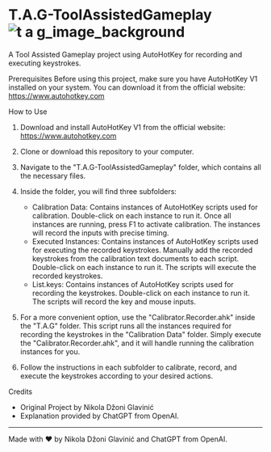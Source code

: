 # T.A.G-ToolAssistedGameplay![t a g_image_background](https://github.com/JohnnYDeveloperAHK/T.A.G-ToolAssistedGameplay/assets/11061707/190a5f1c-c874-4a36-b834-73d5488e9ad4)

 A Tool Assisted Gameplay project using AutoHotKey for recording and executing keystrokes.

 Prerequisites
 Before using this project, make sure you have AutoHotKey V1 installed on your system. You can download it from the official website: https://www.autohotkey.com

 How to Use
 1. Download and install AutoHotKey V1 from the official website: https://www.autohotkey.com

 2. Clone or download this repository to your computer.

 3. Navigate to the "T.A.G-ToolAssistedGameplay" folder, which contains all the necessary files.

 4. Inside the folder, you will find three subfolders:
     - Calibration Data: Contains instances of AutoHotKey scripts used for calibration. Double-click on each instance to run it. Once all instances are running, press F1 to activate calibration. The instances will record the inputs with precise timing.
     - Executed Instances: Contains instances of AutoHotKey scripts used for executing the recorded keystrokes. Manually add the recorded keystrokes from the calibration text documents to each script. Double-click on each instance to run it. The scripts will execute the recorded keystrokes.
     - List.keys: Contains instances of AutoHotKey scripts used for recording the keystrokes. Double-click on each instance to run it. The scripts will record the key and mouse inputs.

 5. For a more convenient option, use the "Calibrator.Recorder.ahk" inside the "T.A.G" folder. This script runs all the instances required for recording the keystrokes in the "Calibration Data" folder. Simply execute the "Calibrator.Recorder.ahk", and it will handle running the calibration instances for you.

 6. Follow the instructions in each subfolder to calibrate, record, and execute the keystrokes according to your desired actions.

 Credits
 - Original Project by Nikola Džoni Glavinić
 - Explanation provided by ChatGPT from OpenAI.

 ---
 Made with ❤️ by Nikola Džoni Glavinić and ChatGPT from OpenAI.
